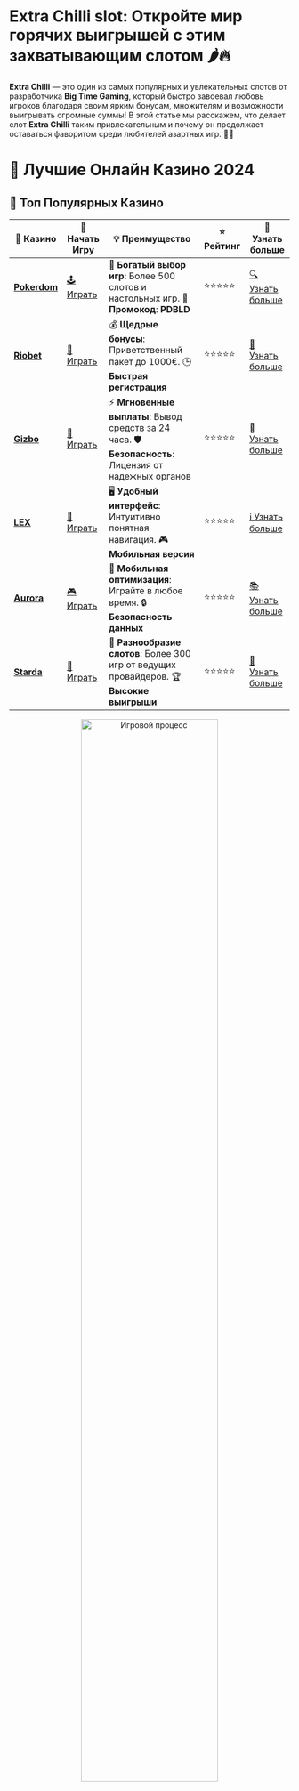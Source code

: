 # **Extra Chilli slot**: Откройте мир горячих выигрышей с этим захватывающим слотом 🌶️🔥

**Extra Chilli** — это один из самых популярных и увлекательных слотов от разработчика **Big Time Gaming**, который быстро завоевал любовь игроков благодаря своим ярким бонусам, множителям и возможности выигрывать огромные суммы! В этой статье мы расскажем, что делает слот **Extra Chilli** таким привлекательным и почему он продолжает оставаться фаворитом среди любителей азартных игр. 🎰💸

# 🎰 Лучшие Онлайн Казино 2024

## 🌟 Топ Популярных Казино

| 🎲 **Казино** | 🔗 **Начать Игру** | 💡 **Преимущество** | ⭐ **Рейтинг** | 🔗 **Узнать больше** |
|--------------|---------------------|---------------------|----------------|----------------------|
| [**Pokerdom**](https://brandplay.link/4k77v2yx) | [🕹️ Играть](https://brandplay.link/4k77v2yx) | 🎉 **Богатый выбор игр**: Более 500 слотов и настольных игр. 🎁 **Промокод**: **PDBLD** | ⭐⭐⭐⭐⭐ | [🔍 Узнать больше](https://brandplay.link/4k77v2yx) |
| [**Riobet**](https://brandplay.link/7xBLTPyj) | [🎰 Играть](https://brandplay.link/7xBLTPyj) | 💰 **Щедрые бонусы**: Приветственный пакет до 1000€. 🕒 **Быстрая регистрация** | ⭐⭐⭐⭐⭐ | [📖 Узнать больше](https://brandplay.link/7xBLTPyj) |
| [**Gizbo**](https://brandplay.link/bprXw4YV) | [🎲 Играть](https://brandplay.link/bprXw4YV) | ⚡ **Мгновенные выплаты**: Вывод средств за 24 часа. 🛡️ **Безопасность**: Лицензия от надежных органов | ⭐⭐⭐⭐⭐ | [📝 Узнать больше](https://brandplay.link/bprXw4YV) |
| [**LEX**](https://brandplay.link/zW4hdDFV) | [🤑 Играть](https://brandplay.link/zW4hdDFV) | 🖥️ **Удобный интерфейс**: Интуитивно понятная навигация. 🎮 **Мобильная версия** | ⭐⭐⭐⭐⭐ | [ℹ️ Узнать больше](https://brandplay.link/zW4hdDFV) |
| [**Aurora**](https://10trafic-stat2.com/click/668546556bcc6313411604bd/6766/13032/subaccount) | [🎮 Играть](https://10trafic-stat2.com/click/668546556bcc6313411604bd/6766/13032/subaccount) | 📱 **Мобильная оптимизация**: Играйте в любое время. 🔒 **Безопасность данных** | ⭐⭐⭐⭐⭐ | [📚 Узнать больше](https://10trafic-stat2.com/click/668546556bcc6313411604bd/6766/13032/subaccount) |
| [**Starda**](https://brandplay.link/fB7xwRFL) | [🎯 Играть](https://brandplay.link/fB7xwRFL) | 🎰 **Разнообразие слотов**: Более 300 игр от ведущих провайдеров. 🏆 **Высокие выигрыши** | ⭐⭐⭐⭐⭐ | [🔎 Узнать больше](https://brandplay.link/fB7xwRFL) |

<div align="center">
    <img src="https://i.pinimg.com/originals/87/9e/b9/879eb9354dd0699582408b68f2e253b2.gif" alt="Игровой процесс" width="70%">
</div>

## 💎 Лучшие Бонусы и Акции

| 🎲 **Казино** | 🔗 **Начать Игру** | 💡 **Преимущество** | ⭐ **Рейтинг** | 🔗 **Узнать больше** |
|--------------|---------------------|---------------------|----------------|----------------------|
| [**Kometa**](https://brandplay.link/8ZymQJV8) | [🎰 Играть](https://brandplay.link/8ZymQJV8) | 🎁 **Эксклюзивные бонусы**: Регулярные акции и промо. 🔄 **Программы лояльности** | ⭐⭐⭐⭐☆ | [🔍 Узнать больше](https://brandplay.link/8ZymQJV8) |
| [**R7**](https://brandplay.link/bMd3Yjsw) | [🕹️ Играть](https://brandplay.link/bMd3Yjsw) | 🕒 **Круглосуточная поддержка**: Всегда на связи. 💸 **Высокие лимиты** | ⭐⭐⭐⭐☆ | [📖 Узнать больше](https://brandplay.link/bMd3Yjsw) |
| [**7K**](https://brandplay.link/BvQyFShp) | [🎲 Играть](https://brandplay.link/BvQyFShp) | 🌟 **Эксклюзивные бонусы**: Только для VIP игроков. 🎉 **Сезонные акции** | ⭐⭐⭐⭐☆ | [📝 Узнать больше](https://brandplay.link/BvQyFShp) |
| [**Kent**](https://brandplay.link/Fv2WP3js) | [🤑 Играть](https://brandplay.link/Fv2WP3js) | 📈 **Высокий RTP**: Более 98%. 💼 **Профессиональная поддержка** | ⭐⭐⭐⭐☆ | [ℹ️ Узнать больше](https://brandplay.link/Fv2WP3js) |
| [**1Xslots**](https://brandplay.link/hSB1khtr) | [🎮 Играть](https://brandplay.link/hSB1khtr) | 🎉 **Множество акций**: Еженедельные бонусы и турниры. 🛡️ **Безопасность** | ⭐⭐⭐⭐☆ | [📚 Узнать больше](https://brandplay.link/hSB1khtr) |
| [**Gama**](https://brandplay.link/j6NMKsDz) | [🎯 Играть](https://brandplay.link/j6NMKsDz) | 🔍 **Интуитивный интерфейс**: Легкость использования. 🏅 **Престижные турниры** | ⭐⭐⭐⭐☆ | [🔎 Узнать больше](https://brandplay.link/j6NMKsDz) |

<div align="center">
    <img src="https://i.pinimg.com/originals/87/9e/b9/879eb9354dd0699582408b68f2e253b2.gif" alt="Игровой процесс" width="70%">
</div>

## 🚀 Быстрые Выигрыши и Поддержка

| 🎲 **Казино** | 🔗 **Начать Игру** | 💡 **Преимущество** | ⭐ **Рейтинг** | 🔗 **Узнать больше** |
|--------------|---------------------|---------------------|----------------|----------------------|
| [**Onion**](https://brandplay.link/zBGRVpQ9) | [🎰 Играть](https://brandplay.link/zBGRVpQ9) | 🤑 **Низкие ставки**: Идеально для начинающих. 🔄 **Быстрые выводы** | ⭐⭐⭐⭐☆ | [🔍 Узнать больше](https://brandplay.link/zBGRVpQ9) |
| [**Чемпион**](https://temon-gter.cfd/go/lRq?p80412p304504pcc44t17455) | [🕹️ Играть](https://temon-gter.cfd/go/lRq?p80412p304504pcc44t17455) | 🏅 **Лояльная программа**: Награды за активность. 🎁 **Ежемесячные бонусы** | ⭐⭐⭐⭐☆ | [📖 Узнать больше](https://temon-gter.cfd/go/lRq?p80412p304504pcc44t17455) |
| [**Vavada**](https://vavadapartner.pro/?promo=ea5c9275-6854-4505-94fc-95ab18221945-linkb2) | [🎲 Играть](https://vavadapartner.pro/?promo=ea5c9275-6854-4505-94fc-95ab18221945-linkb2) | 🚀 **Быстрая регистрация**: Начните играть мгновенно. 🔐 **Безопасные транзакции** | ⭐⭐⭐⭐☆ | [📝 Узнать больше](https://vavadapartner.pro/?promo=ea5c9275-6854-4505-94fc-95ab18221945-linkb2) |
| [**Friends**](https://gofriends.kim/linkb2) | [🤑 Играть](https://gofriends.kim/linkb2) | 🤝 **Социальные игры**: Играйте с друзьями. 🌐 **Мультиплатформенность** | ⭐⭐⭐⭐☆ | [ℹ️ Узнать больше](https://gofriends.kim/linkb2) |
| [**1WIN**](https://brandplay.link/smXVpBbG) | [🎮 Играть](https://brandplay.link/smXVpBbG) | 🏆 **Спортивные ставки**: Широкий выбор видов спорта. 💵 **Высокие коэффициенты** | ⭐⭐⭐⭐☆ | [📚 Узнать больше](https://brandplay.link/smXVpBbG) |
| [**Drip**](https://drp-ircp01.com/c07e6a3db) | [🎯 Играть](https://drp-ircp01.com/c07e6a3db) | 🌐 **Инновационные игры**: Новейшие игровые технологии. 🛡️ **Высокая безопасность** | ⭐⭐⭐⭐☆ | [🔎 Узнать больше](https://drp-ircp01.com/c07e6a3db) |
| [**JoyCasino**](https://rpc30.call2me.pro/?/ru/registration?apkpop=0&partner=p24970p3291217pc98f) | [🎰 Играть](https://rpc30.call2me.pro/?/ru/registration?apkpop=0&partner=p24970p3291217pc98f) | 🎁 **Приятные бонусы**: Ежедневные акции и подарки. 🕹️ **Разнообразие игр** | ⭐⭐⭐⭐☆ | [🔍 Узнать больше](https://rpc30.call2me.pro/?/ru/registration?apkpop=0&partner=p24970p3291217pc98f) |

<div align="center">
    <img src="https://i.pinimg.com/originals/87/9e/b9/879eb9354dd0699582408b68f2e253b2.gif" alt="Игровой процесс" width="70%">
</div>
---

✨ **Выбирайте лучшее казино для себя и наслаждайтесь игрой! Удачи!** ✨
![Extra Chilli Slot](https://i.pinimg.com/originals/a9/29/6e/a9296ea1cf6a7c20a985e593451f0323.png)

### Почему стоит сыграть в **Extra Chilli slot**? 🌶️💥

1. **Горячий игровой процесс с множителями** 🔥  
   **Extra Chilli slot** предлагает невероятные бонусы, которые могут быстро превратить обычный игровой процесс в настоящее приключение. Одним из главных достоинств является уникальная система множителей, которая может значительно увеличить ваши выигрыши, создавая интересные и напряженные моменты в игре. Все это происходит на фоне динамичных вращений и захватывающей атмосферы.

2. **Бонусный раунд Free Spins** 🎉  
   В **Extra Chilli slot** есть уникальная функция бонусных вращений (Free Spins), которая дарит игрокам дополнительные шансы на крупные выигрыши. При этом есть возможность увеличить количество бесплатных спинов, что значительно повышает шансы на победу. Этот раунд — одна из самых привлекательных особенностей игры!

3. **Впечатляющая графика и звуковые эффекты** 🎨🎶  
   Как и все игры от **Big Time Gaming**, **Extra Chilli** впечатляет качественной графикой и звуковым сопровождением. Яркие и красочные символы, а также динамичные звуковые эффекты делают игру захватывающей и погружают игрока в атмосферу настоящего азарта.

4. **Увлекательные возможности для выигрыша** 💰  
   **Extra Chilli** предлагает игрокам множество вариантов для получения крупных выплат. Благодаря механизму Megaways™ каждый спин может привести к уникальным комбинациям, что добавляет элемент неожиданности и увеличивает шансы на выигрыш.

### Особенности **Extra Chilli slot** 🔍

- **Механизм Megaways™**: **Extra Chilli** использует систему Megaways™, которая позволяет получить до 117 649 возможных способов для выигрыша. Каждый спин — это шанс на уникальное сочетание символов, что делает каждый раунд увлекательным и полным сюрпризов.
  
- **Горячие бонусы и множители**: В игре есть бонусные раунды, которые можно активировать при выпадении определенных символов. Особенностью является то, что бонусы могут быть улучшены с каждым новым раундом, увеличивая шансы на выигрыши и добавляя еще больше азарта.

- **Тематика и дизайн**: Дизайн игры выполнен в яркой, красочной и насыщенной атмосфере, которая ассоциируется с мексиканской кухней, где специи, перцы и прочие ингредиенты играют ключевую роль. Символы игры включают различные виды перцев и других горячих специй, которые подчеркивают тематическое направление.

### Как играть в **Extra Chilli slot**? 🎮

1. **Выбор ставки** 💸  
   Начните с выбора размера ставки перед началом игры. В **Extra Chilli slot** доступны различные уровни ставок, что позволяет каждому игроку выбрать подходящий для себя вариант.

2. **Запуск игры** 🔄  
   После того как ставка выбрана, просто нажмите кнопку запуска. **Extra Chilli** использует систему Megaways™, поэтому каждый спин может быть уникальным с учетом множества возможных комбинаций символов.

3. **Бонусы и Free Spins** 🎁  
   Во время игры на экране могут появляться бонусные символы, которые активируют раунд бесплатных спинов. В этом раунде вы получите дополнительные шансы на выигрыш и возможность увеличить свой доход за счет множителей и других бонусных функций.

### Преимущества игры в **Extra Chilli slot** 🌟

- **Механизм Megaways™** увеличивает шансы на выигрыш благодаря большому количеству способов для создания выигрышных комбинаций.
- **Графика и звуковое оформление** создают увлекательную атмосферу и захватывающий игровой процесс.
- **Бонусные раунды и множители** позволяют увеличить шансы на крупные выигрыши.
- **Возможность играть на разных ставках** делает игру доступной как для новичков, так и для опытных игроков.

### Заключение: Почему стоит играть в **Extra Chilli slot**? 🌶️🔥

**Extra Chilli slot** — это одна из самых захватывающих и увлекательных игр от **Big Time Gaming**, которая предоставляет игрокам возможность выигрывать крупные суммы благодаря множеству бонусов, множителей и бонусных раундов. С помощью уникальной системы Megaways™ каждый спин может стать по-настоящему прибыльным, а яркий и красочный дизайн добавляет игре еще больше удовольствия.

Если вы ищете слот с огромным потенциалом для выигрыша и увлекательным игровым процессом, **Extra Chilli slot** — это идеальный выбор для вас! Начните игру и испытайте все жаркие эмоции, которые этот слот может предложить! 🎰🔥

